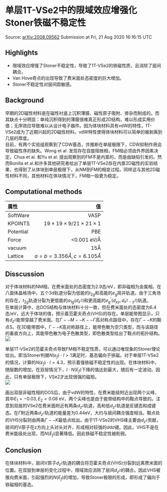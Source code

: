 # 单层1T-VSe2中的限域效应增强化Stoner铁磁不稳定性
Source: <a href="https://arxiv.org/abs/2008.09562">arXiv:2008.09562</a>
Submission at Fri, 21 Aug 2020 16:16:15 UTC
## Highlights
 - 限域效应增强了Stoner不稳定性，导致了1T-VSe2的铁磁性质，且消除了层间耦合。
 - Van Hove奇点的出现导致了费米面处态密度的巨大增加。
 - Stoner不稳定性对层间距敏感。
## Background
早期的2D磁性材料是在磁性衬底上沉积薄膜、磁性原子吸附、掺杂而制成的。而其缺点十分明显：单纯沉积得到的薄膜很难真正形成2D结构，难以形成实用价值；无序效应导致难以从设计电子器件。因为体块材料具有vdW的特性，1T-VSe2成为了近期兴起的2D磁性材料。vdW特性使得体块材料可以简单的被剥离到几层的厚度。   
目前，有两个实验组观察到了CDW基态，并推断在单层极限下，CDW抑制作用会导致磁性序的缺失。Wong et al. 发现存在自旋阻挫相，FM相必须由外界因素决定。Chua et al. 和Yu et al. 提出观察到的FM不是内禀的，而是由缺陷引发的。然而Bonilla et al.和许多其他研究者给出了单层1T-VSe2存在内禀2D磁性的实验结果，也得到了从体块到单层极限下，从NM到FM的相变过程。同样这与其他2D磁性材料不同，其他材料在体块情况下，FM相一般更为稳定。

## Computational methods

| 属性 | 值 |
| :---| ---: |
| SoftWare | VASP |
| KPOINTS | $19 \times 19 \times 9/21\times 21 \times 1$ |
| Potential | PBE |
| Force | <0.001 eV/Å |
| vacuum | 15Å |
| Lattice | $a=b=3.356Å, c=6.105Å$ |

## Disscussion
对于体块材料的NM相，在费米面处的态密度为2.9态/eV，即非磁相为金属相。在八面体晶格场中，五个3d轨道分裂为低能的$t_{2g}$和高能的$e_g$简并轨道。由于三角场的存在，$t_{2g}$轨道分裂为更低能的$a_{1g}(d_{z^2})$和更高能的$e_g^{'}(d_{xy}, d_{x^2 - y^2})$轨道。    
在单层计算中，总DOS结构与体块材料十分一致，但在费米面处的态密度为6.4态/eV，远大于体块的值，预示着范霍夫奇点(VHS)的存在。单层能带图显示，只有$d_{z^2}$能带穿越了费米面。在$\Gamma--M--K--\Gamma$高对称点路径中，存在$\Gamma--K$的鞍点S。在3D能带图中，$\Gamma--K$高对称路径上，能带色散为空穴类型，而与该路径的垂直方向上，其能带色散为电子色散类型，即色散类型给出了鞍点的拓扑结构。
<img src=".\img\1\2020-10-23 161248.jpg"></img>

单层1T-VSe2的范霍夫奇点导致FM相不稳定性质，可以通过唯现象的Stoner理论给出。即当Stoner判据$N(\varepsilon_f) \cdot I > 1$满足时，基态偏向于铁磁。对于单层1T-VSe2的情况，计算的$N(\varepsilon_f) \cdot I = 4.3$，预示着强铁磁不稳定性的出现。在体块材料中，随层数的增加，在双层情况下，$I \cdot N(E_f)$下降的值达到最大，随后有一定波动。因此，只有单层极限下，VSe2才出现很强的磁矩。  
<img src=".\img\1\2020-10-23 194132.jpg"></img>

画出双层非磁性相的DOS后，由于vdW的特性，在费米能级附近出现两个尖峰，其中$E_1=-0.03, E_2=0.08$ eV，两个尖峰也是由于能带结构中的鞍点导致的。注意到双层的VSe2在费米面附近有两条$d_{z^2}$轨道，高和低$d_{z^2}$轨道是反键态和成键态。在$\Gamma$附近两条$d_{z^2}$轨道的能量差为0.44eV，大约与层间耦合强度相当。鞍点处的VHS分裂则由两条$\Gamma--K$最低点给出。由于1T-VSe2的VHS峰主要由$d_{z^2}$贡献，层间的V原子在z方向上头对头对齐，形成相对较强的$dd\sigma$键。因此，VHS不是在费米能级处出现，而$N(E_f)$显著降低。因此铁磁不稳定性被削弱。

## Conclusion
在体块材料中，层间V原子$d_{z^2}$轨道的耦合将范霍夫奇点(VHS)分裂到远离费米面的位置。在双层到单层的变化过程中，限域效应消除了层间$d_{z^2}$的耦合。因此VHS被推向费米面，引起强烈的$N(E_f)$的增加，导致Stoner极限的形成，即形成了偏向于铁磁相的基态。